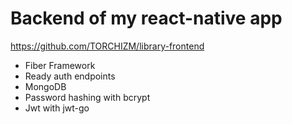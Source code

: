 # Backend of my react-native app

https://github.com/TORCHIZM/library-frontend

- Fiber Framework
- Ready auth endpoints
- MongoDB
- Password hashing with bcrypt
- Jwt with jwt-go
